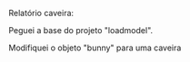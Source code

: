 Relatório caveira:

Peguei a base do projeto "loadmodel".

Modifiquei o objeto "bunny" para uma caveira
